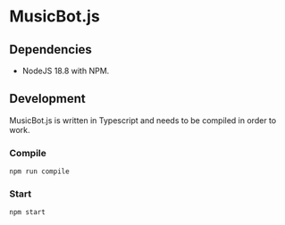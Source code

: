 # MusicBot.js

## Dependencies
- NodeJS 18.8 with NPM.

## Development
MusicBot.js is written in Typescript and needs to be compiled in order to work.

### Compile
`npm run compile`

### Start
`npm start`